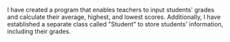 I have created a program that enables teachers to input students' grades and calculate their average, highest, and lowest scores. Additionally, I have established a separate class called "Student" to store students' information, including their grades.
